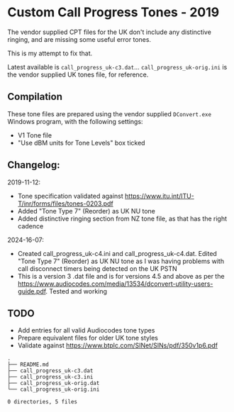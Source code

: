 # Custom Call Progress Tones - 2019
The vendor supplied CPT files for the UK don't include any distinctive ringing, and are missing some useful error tones.

This is my attempt to fix that.

Latest available is `call_progress_uk-c3.dat`... `call_progress_uk-orig.ini` is the vendor supplied UK tones file, for reference.

## Compilation
These tone files are prepared using the vendor supplied `DConvert.exe` Windows program, with the following settings:
* V1 Tone file
* "Use dBM units for Tone Levels" box ticked

## Changelog:
2019-11-12:
  * Tone specification validated against https://www.itu.int/ITU-T/inr/forms/files/tones-0203.pdf
  * Added "Tone Type 7" (Reorder) as UK NU tone
  * Added distinctive ringing section from NZ tone file, as that has the right cadence

2024-16-07:
 * Created call_progress_uk-c4.ini and call_progress_uk-c4.dat. Edited "Tone Type 7" (Reorder) as UK NU tone as I was having problems with call disconnect timers being detected on the UK PSTN
 * This is a version 3 .dat file and is for versions 4.5 and above as per the https://www.audiocodes.com/media/13534/dconvert-utility-users-guide.pdf. Tested and working

## TODO
  * Add entries for all valid Audiocodes tone types
  * Prepare equivalent files for older UK tone styles
  * Validate against https://www.btplc.com/SINet/SINs/pdf/350v1p6.pdf

```
.
├── README.md
├── call_progress_uk-c3.dat
├── call_progress_uk-c3.ini
├── call_progress_uk-orig.dat
└── call_progress_uk-orig.ini

0 directories, 5 files
```

